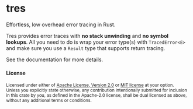 # tres

Effortless, low overhead error tracing in Rust.

Tres provides error traces with **no stack unwinding** and **no symbol
lookups**. All you need to do is wrap your error type(s) with `TracedError<E>`
and make sure you use a `Result` type that supports return tracing.

See the documentation for more details.

#### License

<sup>
Licensed under either of <a href="LICENSE-APACHE">Apache License, Version
2.0</a> or <a href="LICENSE-MIT">MIT license</a> at your option.
</sup>

<br>

<sub>
Unless you explicitly state otherwise, any contribution intentionally submitted
for inclusion in this crate by you, as defined in the Apache-2.0 license, shall
be dual licensed as above, without any additional terms or conditions.
</sub>
